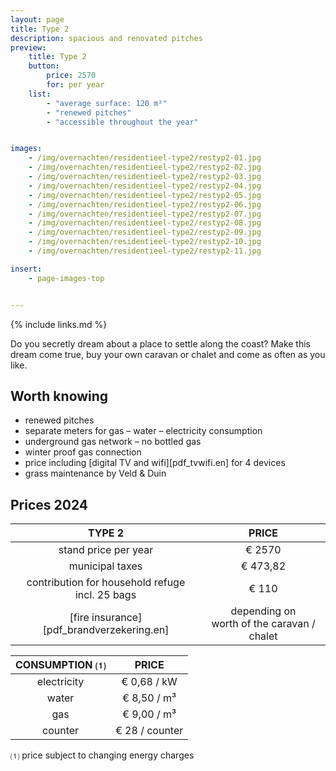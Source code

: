 ```yaml
---
layout: page
title: Type 2
description: spacious and renovated pitches
preview:
    title: Type 2
    button:
        price: 2570
        for: per year
    list:
        - "average surface: 120 m²"
        - "renewed pitches"
        - "accessible throughout the year"


images:
    - /img/overnachten/residentieel-type2/restyp2-01.jpg
    - /img/overnachten/residentieel-type2/restyp2-02.jpg
    - /img/overnachten/residentieel-type2/restyp2-03.jpg
    - /img/overnachten/residentieel-type2/restyp2-04.jpg
    - /img/overnachten/residentieel-type2/restyp2-05.jpg
    - /img/overnachten/residentieel-type2/restyp2-06.jpg
    - /img/overnachten/residentieel-type2/restyp2-07.jpg
    - /img/overnachten/residentieel-type2/restyp2-08.jpg
    - /img/overnachten/residentieel-type2/restyp2-09.jpg
    - /img/overnachten/residentieel-type2/restyp2-10.jpg
    - /img/overnachten/residentieel-type2/restyp2-11.jpg

insert:
    - page-images-top


---
```


{% include links.md %}

Do you secretly dream about a place to settle along the coast? Make this dream come true, buy your own caravan or chalet and come as often as you like.


## Worth knowing

- renewed pitches
- separate meters for gas – water – electricity consumption
- underground gas network – no bottled gas
- winter proof gas connection
- price including [digital TV and wifi][pdf_tvwifi.en] for 4 devices
- grass maintenance by Veld & Duin


## Prices 2024

TYPE 2                |PRICE           |
:--------------------:|:--------------:|
stand price per year  | € 2570        
municipal taxes       | € 473,82
contribution for household refuge<br>incl. 25 bags<br> | € 110
[fire insurance][pdf_brandverzekering.en]      |depending on <br>worth of the caravan / chalet

CONSUMPTION ⑴        |PRICE          |
:--------------------:|:-------------:|
electricity           | € 0,68 / kW        
water                 | € 8,50 / m³  
gas                   | € 9,00 / m³       
counter               | € 28 / counter

⑴ price subject to changing energy charges
